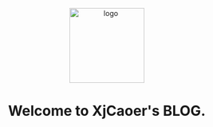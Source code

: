 <p align="center">
    <a href="https://XjCaoer.github.io/#/" target="_blank" rel="noopener noreferrer">
        <img src="https://github.com/XjCaoer/XjCaoer.github.io/tree/master/images/me.jpg" alt="logo" width="150px"/>
    </a>
</p>
<h1 align="center">Welcome to XjCaoer's BLOG.</h1>
